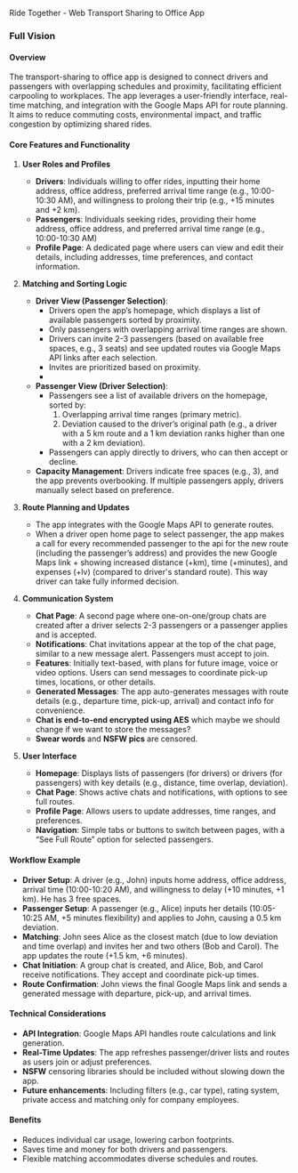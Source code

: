 Ride Together - Web Transport Sharing to Office App 

### Full Vision

#### Overview
The transport-sharing to office app is designed to connect drivers and passengers with overlapping schedules and proximity, facilitating efficient carpooling to workplaces. The app leverages a user-friendly interface, real-time matching, and integration with the Google Maps API for route planning. It aims to reduce commuting costs, environmental impact, and traffic congestion by optimizing shared rides.

#### Core Features and Functionality

1. **User Roles and Profiles**
    - **Drivers**: Individuals willing to offer rides, inputting their home address, office address, preferred arrival time range (e.g., 10:00-10:30 AM), and willingness to prolong their trip (e.g., +15 minutes and +2 km).
    - **Passengers**: Individuals seeking rides, providing their home address, office address, and preferred arrival time range (e.g., 10:00-10:30 AM)
    - **Profile Page**: A dedicated page where users can view and edit their details, including addresses, time preferences, and contact information.

2. **Matching and Sorting Logic**

    - **Driver View (Passenger Selection)**:
        - Drivers open the app’s homepage, which displays a list of available passengers sorted by proximity.
        - Only passengers with overlapping arrival time ranges are shown.
        - Drivers can invite 2-3 passengers (based on available free spaces, e.g., 3 seats) and see updated routes via Google Maps API links after each selection.
        - Invites are prioritized based on proximity.
        - 
    - **Passenger View (Driver Selection)**:
        - Passengers see a list of available drivers on the homepage, sorted by:
            1. Overlapping arrival time ranges (primary metric).
            2. Deviation caused to the driver’s original path (e.g., a driver with a 5 km route and a 1 km deviation ranks higher than one with a 2 km deviation).
        - Passengers can apply directly to drivers, who can then accept or decline.
    - **Capacity Management**: Drivers indicate free spaces (e.g., 3), and the app prevents overbooking. If multiple passengers apply, drivers manually select based on preference.


3. **Route Planning and Updates**
    - The app integrates with the Google Maps API to generate routes.
    - When a driver open home page to select passenger, the app makes a call for every recommended passenger to the api for the new route (including the passenger’s address) and provides the new Google Maps link + showing increased distance (+km), time (+minutes), and expenses (+lv) (compared to driver's standard route).
    This way driver can take fully informed decision.
   

4. **Communication System**
    - **Chat Page**: A second page where one-on-one/group chats are created after a driver selects 2-3 passengers or a passenger applies and is accepted.
    - **Notifications**: Chat invitations appear at the top of the chat page, similar to a new message alert. Passengers must accept to join.
    - **Features**: Initially text-based, with plans for future image, voice or video options. Users can send messages to coordinate pick-up times, locations, or other details.
    - **Generated Messages**: The app auto-generates messages with route details (e.g., departure time, pick-up, arrival) and contact info for convenience.
    - **Chat is end-to-end encrypted using AES** which maybe we should change if we want to store the messages?
    - **Swear words** and **NSFW pics** are censored.
   
5. **User Interface**
    - **Homepage**: Displays lists of passengers (for drivers) or drivers (for passengers) with key details (e.g., distance, time overlap, deviation).
    - **Chat Page**: Shows active chats and notifications, with options to see full routes.
    - **Profile Page**: Allows users to update addresses, time ranges, and preferences.
    - **Navigation**: Simple tabs or buttons to switch between pages, with a “See Full Route” option for selected passengers.

#### Workflow Example
- **Driver Setup**: A driver (e.g., John) inputs home address, office address, arrival time (10:00-10:20 AM), and willingness to delay (+10 minutes, +1 km). He has 3 free spaces.
- **Passenger Setup**: A passenger (e.g., Alice) inputs her details (10:05-10:25 AM, +5 minutes flexibility) and applies to John, causing a 0.5 km deviation.
- **Matching**: John sees Alice as the closest match (due to low deviation and time overlap) and invites her and two others (Bob and Carol). The app updates the route (+1.5 km, +6 minutes).
- **Chat Initiation**: A group chat is created, and Alice, Bob, and Carol receive notifications. They accept and coordinate pick-up times.
- **Route Confirmation**: John views the final Google Maps link and sends a generated message with departure, pick-up, and arrival times.

#### Technical Considerations
- **API Integration**: Google Maps API handles route calculations and link generation.
- **Real-Time Updates**: The app refreshes passenger/driver lists and routes as users join or adjust preferences.
- **NSFW** censoring libraries should be included without slowing down the app.
- **Future enhancements**:  Including filters (e.g., car type), rating system, private access and matching only for company employees.

#### Benefits
- Reduces individual car usage, lowering carbon footprints.
- Saves time and money for both drivers and passengers.
- Flexible matching accommodates diverse schedules and routes.
